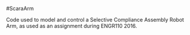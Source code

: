 #ScaraArm

Code used to model and control a Selective Compliance Assembly Robot Arm, as used as an assignment during ENGR110 2016.
